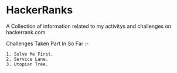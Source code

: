 HackerRanks
===========

A Collection of information related to my activitys and challenges on hackerrank.com

Challenges Taken Part In So Far :-
    
    1. Solve Me First.
    2. Service Lane.
    3. Utopian Tree.
